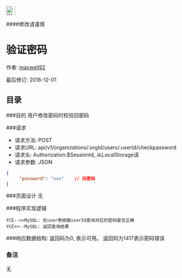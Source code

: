 <img src="http://kubernetes.io/kubernetes/img/warning.png" alt="WARNING" width="25" height="25"> 

####修改请谨慎

验证密码
==============

作者: [maxwell92](https://github.com/maxwell92)

最后修订: 2016-12-01

目录
--------------
###目的
用户修改密码时校验旧密码

###请求

* 请求方法: POST
* 请求URL: api/v1/organizations/:orgId/users/:userId/checkpassword
* 请求头: Authorization:$SessionId, 从LocalStorage读  
* 请求参数: 
JSON
```json
{
     "password": "xxx"    // 旧密码
}
```


###页面设计 
无


###程序实现逻辑
```Title: 验证密码 
YCE-->>MySQL: 在user表根据userId查询对应的密码是否正确
YCE<<--MySQL: 返回查询结果 
```

###响应数据结构: 
返回码为0, 表示可用。
返回码为1417表示密码错误

### 备注
无
